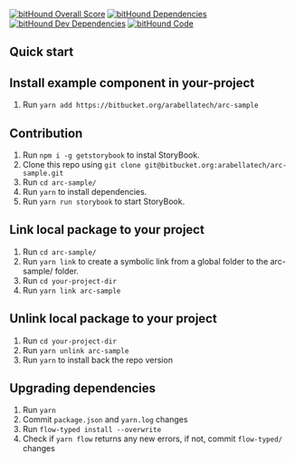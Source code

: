 [![bitHound Overall Score](https://www.bithound.io/bitbucket/arabellatech/react-form-fields/badges/score.svg)](https://www.bithound.io/bitbucket/arabellatech/react-form-fields)
[![bitHound Dependencies](https://www.bithound.io/bitbucket/arabellatech/react-form-fields/badges/dependencies.svg)](https://www.bithound.io/bitbucket/arabellatech/react-form-fields/develop/dependencies/npm)
[![bitHound Dev Dependencies](https://www.bithound.io/bitbucket/arabellatech/react-form-fields/badges/devDependencies.svg)](https://www.bithound.io/bitbucket/arabellatech/react-form-fields/develop/dependencies/npm)
[![bitHound Code](https://www.bithound.io/bitbucket/arabellatech/react-form-fields/badges/code.svg)](https://www.bithound.io/bitbucket/arabellatech/react-form-fields)

## Quick start

## Install example component in your-project
1. Run `yarn add https://bitbucket.org/arabellatech/arc-sample`

## Contribution
1. Run `npm i -g getstorybook` to instal StoryBook.
1. Clone this repo using `git clone git@bitbucket.org:arabellatech/arc-sample.git`
1. Run `cd arc-sample/`
1. Run `yarn` to install dependencies.
1. Run `yarn run storybook` to start StoryBook.

## Link local package to your project
1. Run `cd arc-sample/`
1. Run `yarn link` to create a symbolic link from a global folder to the arc-sample/ folder.
1. Run `cd your-project-dir`
1. Run `yarn link arc-sample`

## Unlink local package to your project
1. Run `cd your-project-dir`
1. Run `yarn unlink arc-sample`
1. Run `yarn` to install back the repo version

## Upgrading dependencies
1. Run `yarn`
1. Commit `package.json` and `yarn.log` changes
1. Run `flow-typed install --overwrite`
1. Check if `yarn flow` returns any new errors, if not, commit `flow-typed/` changes
